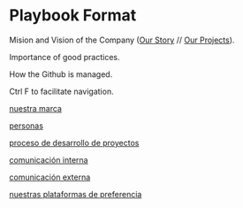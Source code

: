 # Playbook Format

 Mision and Vision of the Company  ([Our Story](#linktowebsite) // [Our Projects](#linktowebsite)).

 Importance of good practices. 
 
How the Github is managed.

Ctrl F to facilitate navigation.


[nuestra marca](https://github.com/progrentisx/playbook/blob/master/marca.md)

[personas](https://github.com/progrentisx/playbook/blob/master/personas.md)

[proceso de desarrollo de proyectos](https://github.com/progrentisx/playbook/blob/master/desarrollo_proyectos.md)

[comunicación interna](https://github.com/progrentisx/playbook/blob/master/comunicacion_interna.md)

[comunicación externa](https://github.com/progrentisx/playbook/blob/master/comunicaci%C3%B3n_externa.md)

[nuestras plataformas de preferencia](https://github.com/progrentisx/playbook/blob/master/herramientas.md)
